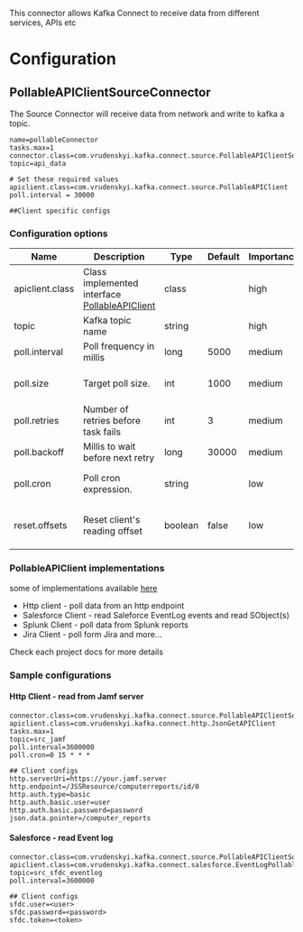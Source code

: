 
This connector allows Kafka Connect to receive data from different services, APIs etc

# Configuration

## PollableAPIClientSourceConnector

The Source Connector will receive data from network  and write to kafka a topic.
```properties
name=pollableConnector
tasks.max=1
connector.class=com.vrudenskyi.kafka.connect.source.PollableAPIClientSourceConnector
topic=api_data

# Set these required values
apiclient.class=com.vrudenskyi.kafka.connect.source.PollableAPIClient
poll.interval = 30000

##Client specific configs
```
### Configuration options
| Name | Description| Type| Default | Importance |Notes
|---|---|---|---|---|---|
|apiclient.class|Class implemented interface [PollableAPIClient](src/main/java/com/vrudenskyi/kafka/connect/source/PollableAPIClient.java) |class||high|
|topic | Kafka topic name | string | | high
|poll.interval|Poll frequency in millis| long | 5000 | medium
|poll.size | Target poll size. | int | 1000 | medium | api.client implementation is responsible for number of records that will be returned.
|poll.retries | Number of retries before task fails | int |3 | medium
|poll.backoff| Millis to wait before next retry| long | 30000 | medium |
|poll.cron | Poll cron expression. | string | | low | if configured `poll.interval` will define how often task will wake up for cron check.
|reset.offsets| Reset client's reading offset| boolean | false | low | value is checked on task start. if 'true' `PollableAPIClient.initialOffset` for partition will be called.

### PollableAPIClient implementations
some of  implementations available [here](https://github.com/vrudenskyi/kafka-connect-api-clients)

- Http client - poll data from an http endpoint
- Salesforce  Client - read Saleforce EventLog events and read SObject(s)
- Splunk Client - poll data from Splunk reports
- Jira Client - poll form Jira
and more...

Check each project docs for more details

### Sample configurations
#### Http Client - read from Jamf server
```properties
connector.class=com.vrudenskyi.kafka.connect.source.PollableAPIClientSourceConnector
apiclient.class=com.vrudenskyi.kafka.connect.http.JsonGetAPIClient
tasks.max=1
topic=src_jamf
poll.interval=3600000
poll.cron=0 15 * * *

## Client configs
http.serverUri=https://your.jamf.server
http.endpoint=/JSSResource/computerreports/id/0
http.auth.type=basic
http.auth.basic.user=user
http.auth.basic.password=password
json.data.pointer=/computer_reports
```
#### Salesforce - read Event log
```properties
connector.class=com.vrudenskyi.kafka.connect.source.PollableAPIClientSourceConnector
apiclient.class=com.vrudenskyi.kafka.connect.salesforce.EventLogPollableAPIClient
topic=src_sfdc_eventlog
poll.interval=3600000

## Client configs
sfdc.user=<user>
sfdc.password=<password>
sfdc.token=<token>
```

